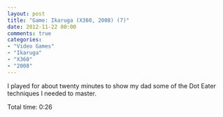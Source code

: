 ```yaml
---
layout: post
title: "Game: Ikaruga (X360, 2008) (7)"
date: 2012-11-22 00:00
comments: true
categories:
- "Video Games"
- "Ikaruga"
- "X360"
- "2008"
---
```


I played for about twenty minutes to show my dad some of the Dot
Eater techniques I needed to master.

Total time: 0:26
